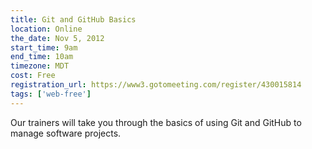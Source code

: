 ```yaml
---
title: Git and GitHub Basics
location: Online
the_date: Nov 5, 2012
start_time: 9am
end_time: 10am
timezone: MDT
cost: Free
registration_url: https://www3.gotomeeting.com/register/430015814
tags: ['web-free']
---
```


Our trainers will take you through the basics of using Git and GitHub to manage software projects.
